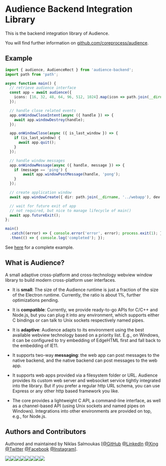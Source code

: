 # Audience Backend Integration Library

This is the backend integration library of Audience.

You will find further information on [github.com/coreprocess/audience](https://github.com/coreprocess/audience).

## Example

```ts
import { audience, AudienceRect } from 'audience-backend';
import path from 'path';

async function main() {
  // retrieve audience interface
  const app = await audience({
    icons: [16, 32, 48, 64, 96, 512, 1024].map(icon => path.join(__dirname, '../icons', icon + '.png')),
  });

  // handle close related events
  app.onWindowCloseIntent(async ({ handle }) => {
    await app.windowDestroy(handle);
  });

  app.onWindowClose(async ({ is_last_window }) => {
    if (is_last_window) {
      await app.quit();
    }
  });

  // handle window messages
  app.onWindowMessage(async ({ handle, message }) => {
    if (message == 'ping') {
        await app.windowPostMessage(handle, 'pong');
    }
  });

  // create application window
  await app.windowCreate({ dir: path.join(__dirname, '../webapp'), dev: true });

  // wait for future exit of app
  // not required, but nice to manage lifecycle of main()
  await app.futureExit();
};

main()
  .catch((error) => { console.error('error', error); process.exit(1); })
  .then(() => { console.log('completed'); });
```

See [here](https://github.com/coreprocess/audience/tree/master/examples/terminal) for a complete example.

## What is Audience?
A small adaptive cross-platform and cross-technology webview window library to build modern cross-platform user interfaces.

- It is **small**: The size of the Audience runtime is just a fraction of the size of the Electron runtime. Currently, the ratio is about 1%, further optimizations pending.

- It is **compatible**: Currently, we provide ready-to-go APIs for C/C++ and Node.js, but you can plug it into any environment, which supports either C bindings or can talk to Unix sockets respectively named pipes.

- It is **adaptive**: Audience adapts to its environment using the best available webview technology based on a priority list. E.g., on Windows, it can be configured to try embedding of EdgeHTML first and fall back to the embedding of IE11.

- It supports two-way **messaging**: the web app can post messages to the native backend, and the native backend can post messages to the web app.

- It supports web apps provided via a filesystem folder or URL. Audience provides its custom web server and websocket service tightly integrated into the library. But if you prefer a regular http URL schema, you can use Express or any other http based framework you like.

- The core provides a lightweight C API, a command-line interface, as well as a channel-based API (using Unix sockets and named pipes on Windows). Integrations into other environments are provided on top, e.g., for Node.js.

## Authors and Contributors

Authored and maintained by Niklas Salmoukas [[@GitHub](https://github.com/coreprocess) [@LinkedIn](https://www.linkedin.com/in/salmoukas/) [@Xing](https://www.xing.com/profile/Niklas_Salmoukas) [@Twitter](https://twitter.com/salmoukas) [@Facebook](https://www.facebook.com/salmoukas) [@Instagram](https://www.instagram.com/salmoukas/)].

[![](https://sourcerer.io/fame/coreprocess/coreprocess/audience/images/0)](https://sourcerer.io/fame/coreprocess/coreprocess/audience/links/0)[![](https://sourcerer.io/fame/coreprocess/coreprocess/audience/images/1)](https://sourcerer.io/fame/coreprocess/coreprocess/audience/links/1)[![](https://sourcerer.io/fame/coreprocess/coreprocess/audience/images/2)](https://sourcerer.io/fame/coreprocess/coreprocess/audience/links/2)[![](https://sourcerer.io/fame/coreprocess/coreprocess/audience/images/3)](https://sourcerer.io/fame/coreprocess/coreprocess/audience/links/3)[![](https://sourcerer.io/fame/coreprocess/coreprocess/audience/images/4)](https://sourcerer.io/fame/coreprocess/coreprocess/audience/links/4)[![](https://sourcerer.io/fame/coreprocess/coreprocess/audience/images/5)](https://sourcerer.io/fame/coreprocess/coreprocess/audience/links/5)[![](https://sourcerer.io/fame/coreprocess/coreprocess/audience/images/6)](https://sourcerer.io/fame/coreprocess/coreprocess/audience/links/6)[![](https://sourcerer.io/fame/coreprocess/coreprocess/audience/images/7)](https://sourcerer.io/fame/coreprocess/coreprocess/audience/links/7)
